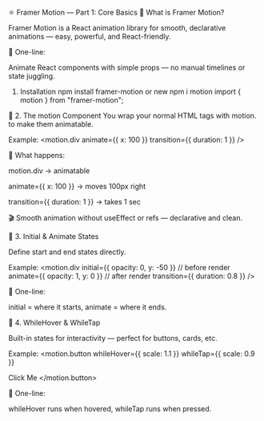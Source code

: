 ⚛️ Framer Motion — Part 1: Core Basics
🚀 What is Framer Motion?

Framer Motion is a React animation library for smooth, declarative animations — easy, powerful, and React-friendly.

🧠 One-line:

Animate React components with simple props — no manual timelines or state juggling.

1. Installation
npm install framer-motion or new npm i motion
import { motion } from "framer-motion";

🔹 2. The motion Component
You wrap your normal HTML tags with motion. to make them animatable.

Example:
<motion.div
  animate={{ x: 100 }}
  transition={{ duration: 1 }}
/>

🧾 What happens:

motion.div → animatable <div>

animate={{ x: 100 }} → moves 100px right

transition={{ duration: 1 }} → takes 1 sec

🎬 Smooth animation without useEffect or refs — declarative and clean.


🔹 3. Initial & Animate States

Define start and end states directly.

Example:
<motion.div
  initial={{ opacity: 0, y: -50 }}   // before render
  animate={{ opacity: 1, y: 0 }}     // after render
  transition={{ duration: 0.8 }}
/>


🧠 One-line:

initial = where it starts, animate = where it ends.

🔹 4. WhileHover & WhileTap

Built-in states for interactivity — perfect for buttons, cards, etc.

Example:
<motion.button
  whileHover={{ scale: 1.1 }}
  whileTap={{ scale: 0.9 }}
>
  Click Me
</motion.button>


🧠 One-line:

whileHover runs when hovered, whileTap runs when pressed.